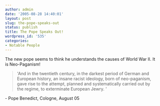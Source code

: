 ```yaml
---
author: admin
date: '2005-08-28 14:40:01'
layout: post
slug: the-pope-speaks-out
status: publish
title: The Pope Speaks Out!
wordpress_id: '535'
categories:
- Notable People
---
```

<p>The new pope seems to think he understands the causes of World War II. It is Neo-Paganism!</p><blockquote>'And in the twentieth century, in the darkest period of German and European history, an insane racist ideology, born of neo-paganism, gave rise to the attempt, planned and systematically carried out by the regime, to exterminate European Jewry. '</blockquote><p> - Pope Benedict, Cologne, August 05</p>
